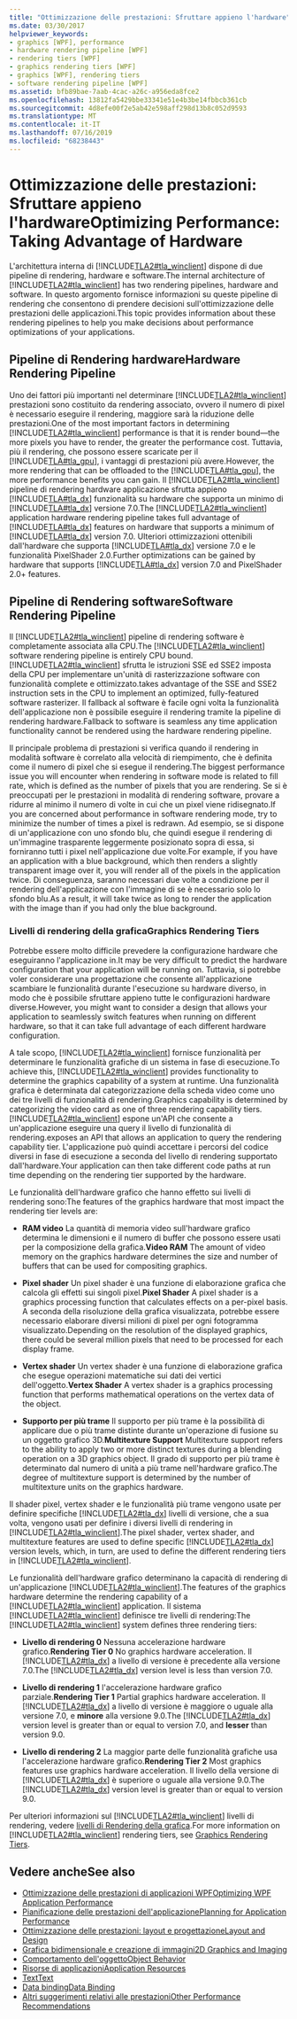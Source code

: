 ```yaml
---
title: "Ottimizzazione delle prestazioni: Sfruttare appieno l'hardware"
ms.date: 03/30/2017
helpviewer_keywords:
- graphics [WPF], performance
- hardware rendering pipeline [WPF]
- rendering tiers [WPF]
- graphics rendering tiers [WPF]
- graphics [WPF], rendering tiers
- software rendering pipeline [WPF]
ms.assetid: bfb89bae-7aab-4cac-a26c-a956eda8fce2
ms.openlocfilehash: 13812fa5429bbe33341e51e4b3be14fbbcb361cb
ms.sourcegitcommit: 4d8efe00f2e5ab42e598aff298d13b8c052d9593
ms.translationtype: MT
ms.contentlocale: it-IT
ms.lasthandoff: 07/16/2019
ms.locfileid: "68238443"
---
```

# <a name="optimizing-performance-taking-advantage-of-hardware"></a><span data-ttu-id="0f6ac-102">Ottimizzazione delle prestazioni: Sfruttare appieno l'hardware</span><span class="sxs-lookup"><span data-stu-id="0f6ac-102">Optimizing Performance: Taking Advantage of Hardware</span></span>
<span data-ttu-id="0f6ac-103">L'architettura interna di [!INCLUDE[TLA2#tla_winclient](../../../../includes/tla2sharptla-winclient-md.md)] dispone di due pipeline di rendering, hardware e software.</span><span class="sxs-lookup"><span data-stu-id="0f6ac-103">The internal architecture of [!INCLUDE[TLA2#tla_winclient](../../../../includes/tla2sharptla-winclient-md.md)] has two rendering pipelines, hardware and software.</span></span> <span data-ttu-id="0f6ac-104">In questo argomento fornisce informazioni su queste pipeline di rendering che consentono di prendere decisioni sull'ottimizzazione delle prestazioni delle applicazioni.</span><span class="sxs-lookup"><span data-stu-id="0f6ac-104">This topic provides information about these rendering pipelines to help you make decisions about performance optimizations of your applications.</span></span>  
  
## <a name="hardware-rendering-pipeline"></a><span data-ttu-id="0f6ac-105">Pipeline di Rendering hardware</span><span class="sxs-lookup"><span data-stu-id="0f6ac-105">Hardware Rendering Pipeline</span></span>  
 <span data-ttu-id="0f6ac-106">Uno dei fattori più importanti nel determinare [!INCLUDE[TLA2#tla_winclient](../../../../includes/tla2sharptla-winclient-md.md)] prestazioni sono costituito da rendering associato, ovvero il numero di pixel è necessario eseguire il rendering, maggiore sarà la riduzione delle prestazioni.</span><span class="sxs-lookup"><span data-stu-id="0f6ac-106">One of the most important factors in determining [!INCLUDE[TLA2#tla_winclient](../../../../includes/tla2sharptla-winclient-md.md)] performance is that it is render bound—the more pixels you have to render, the greater the performance cost.</span></span> <span data-ttu-id="0f6ac-107">Tuttavia, più il rendering, che possono essere scaricate per il [!INCLUDE[TLA#tla_gpu](../../../../includes/tlasharptla-gpu-md.md)], i vantaggi di prestazioni più avere.</span><span class="sxs-lookup"><span data-stu-id="0f6ac-107">However, the more rendering that can be offloaded to the [!INCLUDE[TLA#tla_gpu](../../../../includes/tlasharptla-gpu-md.md)], the more performance benefits you can gain.</span></span> <span data-ttu-id="0f6ac-108">Il [!INCLUDE[TLA2#tla_winclient](../../../../includes/tla2sharptla-winclient-md.md)] pipeline di rendering hardware applicazione sfrutta appieno [!INCLUDE[TLA#tla_dx](../../../../includes/tlasharptla-dx-md.md)] funzionalità su hardware che supporta un minimo di [!INCLUDE[TLA#tla_dx](../../../../includes/tlasharptla-dx-md.md)] versione 7.0.</span><span class="sxs-lookup"><span data-stu-id="0f6ac-108">The [!INCLUDE[TLA2#tla_winclient](../../../../includes/tla2sharptla-winclient-md.md)] application hardware rendering pipeline takes full advantage of [!INCLUDE[TLA#tla_dx](../../../../includes/tlasharptla-dx-md.md)] features on hardware that supports a minimum of [!INCLUDE[TLA#tla_dx](../../../../includes/tlasharptla-dx-md.md)] version 7.0.</span></span> <span data-ttu-id="0f6ac-109">Ulteriori ottimizzazioni ottenibili dall'hardware che supporta [!INCLUDE[TLA#tla_dx](../../../../includes/tlasharptla-dx-md.md)] versione 7.0 e le funzionalità PixelShader 2.0.</span><span class="sxs-lookup"><span data-stu-id="0f6ac-109">Further optimizations can be gained by hardware that supports [!INCLUDE[TLA#tla_dx](../../../../includes/tlasharptla-dx-md.md)] version 7.0 and PixelShader 2.0+ features.</span></span>  
  
## <a name="software-rendering-pipeline"></a><span data-ttu-id="0f6ac-110">Pipeline di Rendering software</span><span class="sxs-lookup"><span data-stu-id="0f6ac-110">Software Rendering Pipeline</span></span>  
 <span data-ttu-id="0f6ac-111">Il [!INCLUDE[TLA2#tla_winclient](../../../../includes/tla2sharptla-winclient-md.md)] pipeline di rendering software è completamente associata alla CPU.</span><span class="sxs-lookup"><span data-stu-id="0f6ac-111">The [!INCLUDE[TLA2#tla_winclient](../../../../includes/tla2sharptla-winclient-md.md)] software rendering pipeline is entirely CPU bound.</span></span> [!INCLUDE[TLA2#tla_winclient](../../../../includes/tla2sharptla-winclient-md.md)] <span data-ttu-id="0f6ac-112">sfrutta le istruzioni SSE ed SSE2 imposta della CPU per implementare un'unità di rasterizzazione software con funzionalità complete e ottimizzato.</span><span class="sxs-lookup"><span data-stu-id="0f6ac-112">takes advantage of the SSE and SSE2 instruction sets in the CPU to implement an optimized, fully-featured software rasterizer.</span></span> <span data-ttu-id="0f6ac-113">Il fallback al software è facile ogni volta la funzionalità dell'applicazione non è possibile eseguire il rendering tramite la pipeline di rendering hardware.</span><span class="sxs-lookup"><span data-stu-id="0f6ac-113">Fallback to software is seamless any time application functionality cannot be rendered using the hardware rendering pipeline.</span></span>  
  
 <span data-ttu-id="0f6ac-114">Il principale problema di prestazioni si verifica quando il rendering in modalità software è correlato alla velocità di riempimento, che è definita come il numero di pixel che si esegue il rendering.</span><span class="sxs-lookup"><span data-stu-id="0f6ac-114">The biggest performance issue you will encounter when rendering in software mode is related to fill rate, which is defined as the number of pixels that you are rendering.</span></span> <span data-ttu-id="0f6ac-115">Se si è preoccupati per le prestazioni in modalità di rendering software, provare a ridurre al minimo il numero di volte in cui che un pixel viene ridisegnato.</span><span class="sxs-lookup"><span data-stu-id="0f6ac-115">If you are concerned about performance in software rendering mode, try to minimize the number of times a pixel is redrawn.</span></span> <span data-ttu-id="0f6ac-116">Ad esempio, se si dispone di un'applicazione con uno sfondo blu, che quindi esegue il rendering di un'immagine trasparente leggermente posizionato sopra di essa, si forniranno tutti i pixel nell'applicazione due volte.</span><span class="sxs-lookup"><span data-stu-id="0f6ac-116">For example, if you have an application with a blue background, which then renders a slightly transparent image over it, you will render all of the pixels in the application twice.</span></span> <span data-ttu-id="0f6ac-117">Di conseguenza, saranno necessari due volte a condizione per il rendering dell'applicazione con l'immagine di se è necessario solo lo sfondo blu.</span><span class="sxs-lookup"><span data-stu-id="0f6ac-117">As a result, it will take twice as long to render the application with the image than if you had only the blue background.</span></span>  
  
### <a name="graphics-rendering-tiers"></a><span data-ttu-id="0f6ac-118">Livelli di rendering della grafica</span><span class="sxs-lookup"><span data-stu-id="0f6ac-118">Graphics Rendering Tiers</span></span>  
 <span data-ttu-id="0f6ac-119">Potrebbe essere molto difficile prevedere la configurazione hardware che eseguiranno l'applicazione in.</span><span class="sxs-lookup"><span data-stu-id="0f6ac-119">It may be very difficult to predict the hardware configuration that your application will be running on.</span></span> <span data-ttu-id="0f6ac-120">Tuttavia, si potrebbe voler considerare una progettazione che consente all'applicazione scambiare le funzionalità durante l'esecuzione su hardware diverso, in modo che è possibile sfruttare appieno tutte le configurazioni hardware diverse.</span><span class="sxs-lookup"><span data-stu-id="0f6ac-120">However, you might want to consider a design that allows your application to seamlessly switch features when running on different hardware, so that it can take full advantage of each different hardware configuration.</span></span>  
  
 <span data-ttu-id="0f6ac-121">A tale scopo, [!INCLUDE[TLA2#tla_winclient](../../../../includes/tla2sharptla-winclient-md.md)] fornisce funzionalità per determinare le funzionalità grafiche di un sistema in fase di esecuzione.</span><span class="sxs-lookup"><span data-stu-id="0f6ac-121">To achieve this, [!INCLUDE[TLA2#tla_winclient](../../../../includes/tla2sharptla-winclient-md.md)] provides functionality to determine the graphics capability of a system at runtime.</span></span> <span data-ttu-id="0f6ac-122">Una funzionalità grafica è determinata dal categorizzazione della scheda video come uno dei tre livelli di funzionalità di rendering.</span><span class="sxs-lookup"><span data-stu-id="0f6ac-122">Graphics capability is determined by categorizing the video card as one of three rendering capability tiers.</span></span> [!INCLUDE[TLA2#tla_winclient](../../../../includes/tla2sharptla-winclient-md.md)] <span data-ttu-id="0f6ac-123">espone un'API che consente a un'applicazione eseguire una query il livello di funzionalità di rendering.</span><span class="sxs-lookup"><span data-stu-id="0f6ac-123">exposes an API that allows an application to query the rendering capability tier.</span></span> <span data-ttu-id="0f6ac-124">L'applicazione può quindi accettare i percorsi del codice diversi in fase di esecuzione a seconda del livello di rendering supportato dall'hardware.</span><span class="sxs-lookup"><span data-stu-id="0f6ac-124">Your application can then take different code paths at run time depending on the rendering tier supported by the hardware.</span></span>  
  
 <span data-ttu-id="0f6ac-125">Le funzionalità dell'hardware grafico che hanno effetto sui livelli di rendering sono:</span><span class="sxs-lookup"><span data-stu-id="0f6ac-125">The features of the graphics hardware that most impact the rendering tier levels are:</span></span>  
  
- <span data-ttu-id="0f6ac-126">**RAM video** La quantità di memoria video sull'hardware grafico determina le dimensioni e il numero di buffer che possono essere usati per la composizione della grafica.</span><span class="sxs-lookup"><span data-stu-id="0f6ac-126">**Video RAM** The amount of video memory on the graphics hardware determines the size and number of buffers that can be used for compositing graphics.</span></span>  
  
- <span data-ttu-id="0f6ac-127">**Pixel shader** Un pixel shader è una funzione di elaborazione grafica che calcola gli effetti sui singoli pixel.</span><span class="sxs-lookup"><span data-stu-id="0f6ac-127">**Pixel Shader** A pixel shader is a graphics processing function that calculates effects on a per-pixel basis.</span></span> <span data-ttu-id="0f6ac-128">A seconda della risoluzione della grafica visualizzata, potrebbe essere necessario elaborare diversi milioni di pixel per ogni fotogramma visualizzato.</span><span class="sxs-lookup"><span data-stu-id="0f6ac-128">Depending on the resolution of the displayed graphics, there could be several million pixels that need to be processed for each display frame.</span></span>  
  
- <span data-ttu-id="0f6ac-129">**Vertex shader** Un vertex shader è una funzione di elaborazione grafica che esegue operazioni matematiche sui dati dei vertici dell'oggetto.</span><span class="sxs-lookup"><span data-stu-id="0f6ac-129">**Vertex Shader** A vertex shader is a graphics processing function that performs mathematical operations on the vertex data of the object.</span></span>  
  
- <span data-ttu-id="0f6ac-130">**Supporto per più trame** Il supporto per più trame è la possibilità di applicare due o più trame distinte durante un'operazione di fusione su un oggetto grafico 3D.</span><span class="sxs-lookup"><span data-stu-id="0f6ac-130">**Multitexture Support** Multitexture support refers to the ability to apply two or more distinct textures during a blending operation on a 3D graphics object.</span></span> <span data-ttu-id="0f6ac-131">Il grado di supporto per più trame è determinato dal numero di unità a più trame nell'hardware grafico.</span><span class="sxs-lookup"><span data-stu-id="0f6ac-131">The degree of multitexture support is determined by the number of multitexture units on the graphics hardware.</span></span>  
  
 <span data-ttu-id="0f6ac-132">Il shader pixel, vertex shader e le funzionalità più trame vengono usate per definire specifiche [!INCLUDE[TLA2#tla_dx](../../../../includes/tla2sharptla-dx-md.md)] livelli di versione, che a sua volta, vengono usati per definire i diversi livelli di rendering in [!INCLUDE[TLA2#tla_winclient](../../../../includes/tla2sharptla-winclient-md.md)].</span><span class="sxs-lookup"><span data-stu-id="0f6ac-132">The pixel shader, vertex shader, and multitexture features are used to define specific [!INCLUDE[TLA2#tla_dx](../../../../includes/tla2sharptla-dx-md.md)] version levels, which, in turn, are used to define the different rendering tiers in [!INCLUDE[TLA2#tla_winclient](../../../../includes/tla2sharptla-winclient-md.md)].</span></span>  
  
 <span data-ttu-id="0f6ac-133">Le funzionalità dell'hardware grafico determinano la capacità di rendering di un'applicazione [!INCLUDE[TLA2#tla_winclient](../../../../includes/tla2sharptla-winclient-md.md)].</span><span class="sxs-lookup"><span data-stu-id="0f6ac-133">The features of the graphics hardware determine the rendering capability of a [!INCLUDE[TLA2#tla_winclient](../../../../includes/tla2sharptla-winclient-md.md)] application.</span></span> <span data-ttu-id="0f6ac-134">Il sistema [!INCLUDE[TLA2#tla_winclient](../../../../includes/tla2sharptla-winclient-md.md)] definisce tre livelli di rendering:</span><span class="sxs-lookup"><span data-stu-id="0f6ac-134">The [!INCLUDE[TLA2#tla_winclient](../../../../includes/tla2sharptla-winclient-md.md)] system defines three rendering tiers:</span></span>  
  
- <span data-ttu-id="0f6ac-135">**Livello di rendering 0** Nessuna accelerazione hardware grafico.</span><span class="sxs-lookup"><span data-stu-id="0f6ac-135">**Rendering Tier 0** No graphics hardware acceleration.</span></span> <span data-ttu-id="0f6ac-136">Il [!INCLUDE[TLA2#tla_dx](../../../../includes/tla2sharptla-dx-md.md)] a livello di versione è precedente alla versione 7.0.</span><span class="sxs-lookup"><span data-stu-id="0f6ac-136">The [!INCLUDE[TLA2#tla_dx](../../../../includes/tla2sharptla-dx-md.md)] version level is less than version 7.0.</span></span>  
  
- <span data-ttu-id="0f6ac-137">**Livello di rendering 1** l'accelerazione hardware grafico parziale.</span><span class="sxs-lookup"><span data-stu-id="0f6ac-137">**Rendering Tier 1** Partial graphics hardware acceleration.</span></span> <span data-ttu-id="0f6ac-138">Il [!INCLUDE[TLA2#tla_dx](../../../../includes/tla2sharptla-dx-md.md)] a livello di versione è maggiore o uguale alla versione 7.0, e **minore** alla versione 9.0.</span><span class="sxs-lookup"><span data-stu-id="0f6ac-138">The [!INCLUDE[TLA2#tla_dx](../../../../includes/tla2sharptla-dx-md.md)] version level is greater than or equal to version 7.0, and **lesser** than version 9.0.</span></span>  
  
- <span data-ttu-id="0f6ac-139">**Livello di rendering 2** La maggior parte delle funzionalità grafiche usa l'accelerazione hardware grafico.</span><span class="sxs-lookup"><span data-stu-id="0f6ac-139">**Rendering Tier 2** Most graphics features use graphics hardware acceleration.</span></span> <span data-ttu-id="0f6ac-140">Il livello della versione di [!INCLUDE[TLA2#tla_dx](../../../../includes/tla2sharptla-dx-md.md)] è superiore o uguale alla versione 9.0.</span><span class="sxs-lookup"><span data-stu-id="0f6ac-140">The [!INCLUDE[TLA2#tla_dx](../../../../includes/tla2sharptla-dx-md.md)] version level is greater than or equal to version 9.0.</span></span>  
  
 <span data-ttu-id="0f6ac-141">Per ulteriori informazioni sul [!INCLUDE[TLA2#tla_winclient](../../../../includes/tla2sharptla-winclient-md.md)] livelli di rendering, vedere [livelli di Rendering della grafica](graphics-rendering-tiers.md).</span><span class="sxs-lookup"><span data-stu-id="0f6ac-141">For more information on [!INCLUDE[TLA2#tla_winclient](../../../../includes/tla2sharptla-winclient-md.md)] rendering tiers, see [Graphics Rendering Tiers](graphics-rendering-tiers.md).</span></span>  
  
## <a name="see-also"></a><span data-ttu-id="0f6ac-142">Vedere anche</span><span class="sxs-lookup"><span data-stu-id="0f6ac-142">See also</span></span>

- [<span data-ttu-id="0f6ac-143">Ottimizzazione delle prestazioni di applicazioni WPF</span><span class="sxs-lookup"><span data-stu-id="0f6ac-143">Optimizing WPF Application Performance</span></span>](optimizing-wpf-application-performance.md)
- [<span data-ttu-id="0f6ac-144">Pianificazione delle prestazioni dell'applicazione</span><span class="sxs-lookup"><span data-stu-id="0f6ac-144">Planning for Application Performance</span></span>](planning-for-application-performance.md)
- [<span data-ttu-id="0f6ac-145">Ottimizzazione delle prestazioni: layout e progettazione</span><span class="sxs-lookup"><span data-stu-id="0f6ac-145">Layout and Design</span></span>](optimizing-performance-layout-and-design.md)
- [<span data-ttu-id="0f6ac-146">Grafica bidimensionale e creazione di immagini</span><span class="sxs-lookup"><span data-stu-id="0f6ac-146">2D Graphics and Imaging</span></span>](optimizing-performance-2d-graphics-and-imaging.md)
- [<span data-ttu-id="0f6ac-147">Comportamento dell'oggetto</span><span class="sxs-lookup"><span data-stu-id="0f6ac-147">Object Behavior</span></span>](optimizing-performance-object-behavior.md)
- [<span data-ttu-id="0f6ac-148">Risorse di applicazioni</span><span class="sxs-lookup"><span data-stu-id="0f6ac-148">Application Resources</span></span>](optimizing-performance-application-resources.md)
- [<span data-ttu-id="0f6ac-149">Text</span><span class="sxs-lookup"><span data-stu-id="0f6ac-149">Text</span></span>](optimizing-performance-text.md)
- [<span data-ttu-id="0f6ac-150">Data binding</span><span class="sxs-lookup"><span data-stu-id="0f6ac-150">Data Binding</span></span>](optimizing-performance-data-binding.md)
- [<span data-ttu-id="0f6ac-151">Altri suggerimenti relativi alle prestazioni</span><span class="sxs-lookup"><span data-stu-id="0f6ac-151">Other Performance Recommendations</span></span>](optimizing-performance-other-recommendations.md)
